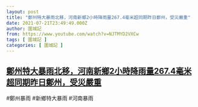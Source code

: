 ```yaml
---
layout: post
title: "鄭州特大暴雨北移，河南新鄉2小時降雨量267.4毫米超同期昨日鄭州，受災嚴重"
date: 2021-07-21T23:49:49.000Z
author: 圍城記
from: https://www.youtube.com/watch?v=NJTMYD2VXCw
tags: [ 圍城記 ]
categories: [ 圍城記 ]
---
```

<!--1626911389000-->
[鄭州特大暴雨北移，河南新鄉2小時降雨量267.4毫米超同期昨日鄭州，受災嚴重](https://www.youtube.com/watch?v=NJTMYD2VXCw)
------

<div>
#鄭州暴雨 #新鄉特大暴雨 #河南暴雨
</div>
